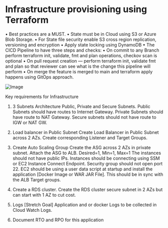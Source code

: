 # Infrastructure provisioning using Terraform

• Best practices are a MUST.
• State must be in Cloud using S3 or Azure Blob Storage.
• For State file security enable S3 cross region replication,
versioning and encryption
• Apply state locking using DynamoDB
• The CICD Pipeline to have three steps and checks:
• On commit to any Branch perform terraform init, validate,
fmt and plan operations, checkov scan is optional
• On pull request creation — perform terraform init, validate
fmt and plan so that reviewer can see what is the change this
pipeline will perform
• On merge the feature is merged to main and
terraform apply happens using GitOps approach.


![Image](https://github.com/user-attachments/assets/47e92027-2016-43fb-9999-1057ef57065a)

Key requirements for Infrastructure

1. 3 Subnets Architecture
Public, Private and Secure Subnets.
Public Subnets should have routes to Internet Gateway. 
Private Subnets should have route to NAT
Gateway. 
Secure subnets should not have route to IGW or NAT GW.

2. Load balancer in Public Subnet
Create Load Balancer in Public Subnet across 2 AZs. 
Create corresponding Listener and Target Groups.

3. Create Auto Scaling Group
Create the ASG across 2 AZs in private subnet. Attach the ASG to ALB. Desired=1, Min=1, Max=1
The instances should not have public IPs.
Instances should be connecting using SSM or EC2 Instance Connect Endpoint.
Security group should not open port 22.
EC2 should be using a user data script at startup and install the application [Docker Image or
WAR JAR File]. This should be in sync with the ALB Target groups.

4. Create a RDS cluster.
Create the RDS cluster secure subnet in 2 AZs but can start with 1 AZ to cut cost.

5. Logs [Stretch Goal]
Application and or docker Logs to be collected in Cloud Watch Logs.

6. Document RTO and RPO for this application

   
